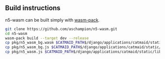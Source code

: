 ## Build instructions

n5-wasm can be built simply with [wasm-pack](https://github.com/rustwasm/wasm-pack).

```sh
git clone https://github.com/aschampion/n5-wasm.git
cd n5-wasm
wasm-pack build --target dev --release
cp pkg/n5_wasm_bg.wasm $CATMAID_PATH$/django/applications/catmaid/static/libs/n5-wasm
cp pkg/n5_wasm_bg.js $CATMAID_PATH$/django/applications/catmaid/static/libs/n5-wasm
cp pkg/n5_wasm.js $CATMAID_PATH$/django/applications/catmaid/static/libs/n5-wasm
```
